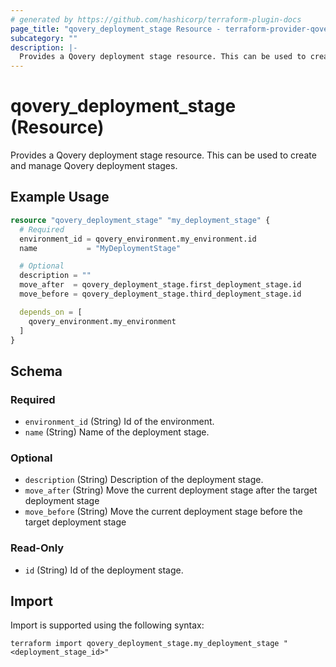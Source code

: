 ```yaml
---
# generated by https://github.com/hashicorp/terraform-plugin-docs
page_title: "qovery_deployment_stage Resource - terraform-provider-qovery"
subcategory: ""
description: |-
  Provides a Qovery deployment stage resource. This can be used to create and manage Qovery deployment stages.
---
```


# qovery_deployment_stage (Resource)

Provides a Qovery deployment stage resource. This can be used to create and manage Qovery deployment stages.

## Example Usage

```terraform
resource "qovery_deployment_stage" "my_deployment_stage" {
  # Required
  environment_id = qovery_environment.my_environment.id
  name           = "MyDeploymentStage"

  # Optional
  description = ""
  move_after  = qovery_deployment_stage.first_deployment_stage.id
  move_before = qovery_deployment_stage.third_deployment_stage.id

  depends_on = [
    qovery_environment.my_environment
  ]
}
```

<!-- schema generated by tfplugindocs -->
## Schema

### Required

- `environment_id` (String) Id of the environment.
- `name` (String) Name of the deployment stage.

### Optional

- `description` (String) Description of the deployment stage.
- `move_after` (String) Move the current deployment stage after the target deployment stage
- `move_before` (String) Move the current deployment stage before the target deployment stage

### Read-Only

- `id` (String) Id of the deployment stage.

## Import

Import is supported using the following syntax:

```shell
terraform import qovery_deployment_stage.my_deployment_stage "<deployment_stage_id>"
```
